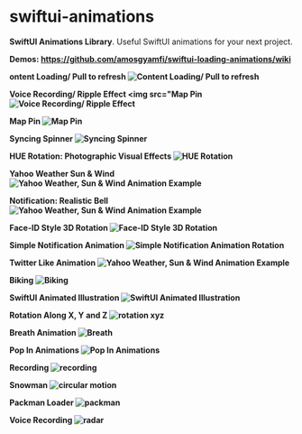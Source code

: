 # swiftui-animations
<strong>SwiftUI Animations Library</strong>. Useful SwiftUI animations for your next project. 

<strong>Demos: https://github.com/amosgyamfi/swiftui-loading-animations/wiki</strong>

<strong>ontent Loading/ Pull to refresh<strong>
<img src="https://github.com/amosgyamfi/swiftui-animation-library/blob/master/content_loading.gif" alt="Content Loading/ Pull to refresh">

<strong>Voice Recording/ Ripple Effect<strong>
<img src="<strong>Map Pin<strong>
<img src="https://github.com/amosgyamfi/swiftui-animation-library/blob/master/tap_to_record.gif" alt="Voice Recording/ Ripple Effect">

<strong>Map Pin<strong>
<img src="https://github.com/amosgyamfi/swiftui-animation-library/blob/master/map_pin.gif" alt="Map Pin">

<strong>Syncing Spinner<strong>
<img src="https://github.com/amosgyamfi/swiftui-animation-library/blob/master/syncing_spinner.gif" alt="Syncing Spinner">

<strong>HUE Rotation: Photographic Visual Effects<strong>
<img src="https://github.com/amosgyamfi/swiftui-animation-library/blob/master/hue_rotation.gif" alt="HUE Rotation">

<strong>Yahoo Weather Sun & Wind<strong>
<img src="https://github.com/amosgyamfi/swiftui-loading-animations/blob/master/sun_and_wind.gif" alt="Yahoo Weather, Sun & Wind Animation Example">
 
 <strong>Notification: Realistic Bell<strong>
<img src="https://github.com/amosgyamfi/swiftui-animation-library/blob/master/notification_realistic_bell.gif" alt="Yahoo Weather, Sun & Wind Animation Example">
 
<strong>Face-ID Style 3D Rotation<strong>
<img src="https://github.com/amosgyamfi/swiftui-animation-library/blob/master/face-id_style_3d_rotation.gif" alt="Face-ID Style 3D Rotation">
 
<strong>Simple Notification Animation<strong>
<img src="https://github.com/amosgyamfi/swiftui-animation-library/blob/master/notification_wake_up.gif" alt="Simple Notification Animation Rotation">

<strong>Twitter Like Animation<strong>
<img src="https://github.com/amosgyamfi/swiftui-animation-library/blob/master/twitter_like.gif" alt="Yahoo Weather, Sun & Wind Animation Example">

<strong>Biking<strong>
<img src="https://github.com/amosgyamfi/swiftui-animation-library/blob/master/biking.gif" alt="Biking">

<strong>SwiftUI Animated Illustration<strong>
<img src="https://github.com/amosgyamfi/swiftui-animation-library/blob/master/animated_illustrations.gif" alt="SwiftUI Animated Illustration">
 
<strong>Rotation Along X, Y and Z<strong>
<img src="https://github.com/amosgyamfi/swiftui-animation-library/blob/master/how_to_3D_rotate.gif" alt="rotation xyz">
 
<strong>Breath Animation<strong>
<img src="https://github.com/amosgyamfi/swiftui-animation-library/blob/master/breath.gif" alt="Breath">


<strong>Pop In Animations<strong>
<img src="https://github.com/amosgyamfi/swiftui-animation-library/blob/master/popIn.gif" alt="Pop In Animations">

<strong>Recording</strong>
<img src="https://github.com/amosgyamfi/swiftui-animation-library/blob/master/recording.gif" alt="recording">

<strong>Snowman</strong>
<img src="https://github.com/amosgyamfi/swiftui-animation-library/blob/master/snowman.gif" alt="circular motion">

<strong>Packman Loader</strong>
<img src="https://github.com/amosgyamfi/swiftui-loading-animations/blob/master/swiftUI_pacman_twitter.gif" alt="packman">


<strong>Voice Recording</strong>
<img src="https://github.com/amosgyamfi/swiftui-loading-animations/blob/master/voice_recording.gif" alt="radar">





